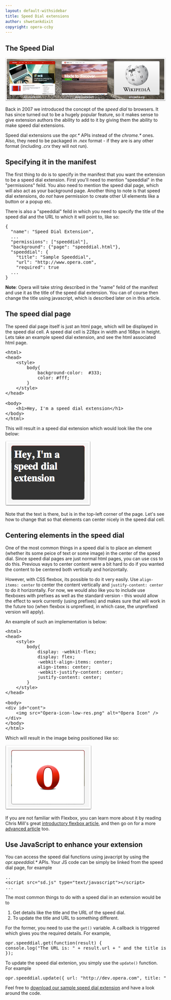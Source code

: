 ```yaml
---
layout: default-withsidebar
title: Speed Dial extensions
author: shwetankdixit
copyright: opera-ccby
---
```


## The Speed Dial

![Speed dial in Opera](img/Speed-Dial.png)

Back in 2007 we introduced the concept of the *speed dial* to browsers. It has since turned out to be a hugely popular feature, so it makes sense to give extension authors the ability to add to it by giving them the ability to make speed dial extensions.

Speed dial extensions use the *opr.\** APIs instead of the *chrome.\** ones. Also, they need to be packaged in *.nex* format - if they are is any other format (including *.crx* they will not run).  

## Specifying it in the manifest

The first thing to do is to specify in the manifest that you want the extension to be a speed dial extension. First you'll need to mention "speeddial" in the "permissions" feild. You also need to mention the speed dial page, which will also act as your background page. Another thing to note is that speed dial extensions, do *not* have permission to create other UI elements like a button or a popup etc.

There is also a "speeddial" feild in which you need to specify the title of the speed dial and the URL to which it will point to, like so:

<pre class="prettyprint">{
  "name": "Speed Dial Extension",
  ...
  "permissions": ["speeddial"],
  "background": {"page": "speeddial.html"},
  "speeddial": {
    "title": "Sample Speeddial",
    "url": "http://www.opera.com",
    "required": true
  ...
}</pre>

**Note**: Opera will take string described in the "name" feild of the manifest and use it as the title of the speed dial extension. You can of course then change the title using javascript, which is described later on in this article.

## The speed dial page
The speed dial page itself is just an html page, which will be displayed in the speed dial cell. A speed dial cell is 228px in width and 168px in height. Lets take an example speed dial extension, and see the html associated html page. 

<pre class="prettyprint">&lt;html&gt;
&lt;head&gt;
	&lt;style&gt;
		body{
			background-color:  #333;
			color: #fff;
		}
	&lt;/style&gt;
&lt;/head&gt;

&lt;body&gt;
	&lt;h1&gt;Hey, I&#39;m a speed dial extension&lt;/h1&gt;
&lt;/body&gt;
&lt;/html&gt;</pre>

This will result in a speed dial extension which would look like the one below: 

![First speed dial extension](img/sdext-1.png)

Note that the text is there, but is in the top-left corner of the page. Let's see how to change that so that elements can center nicely in the speed dial cell.

## Centering elements in the speed dial

One of the most common things in a speed dial is to place an element (whether its some peice of text or some image) in the center of the speed dial. Since speed dial pages are just normal html pages, you can use css to do this. Previous ways to center content were a bit hard to do if you wanted the content to be centered both vertically and horizontally.

However, with CSS flexbox, its possible to do it very easily. Use `align-items: center` to center the content vertically and `justify-content: center` to do it horizontally. For now, we would also like you to include use flexboxes with prefixes as well as the standard version - this would allow the effect to work currently (using prefixes) and makes sure that will work in the future too (when flexbox is unprefixed, in which case, the unprefixed version will apply).

An example of such an implementation is below:

<pre class="prettyprint">&lt;html&gt;
&lt;head&gt;
	&lt;style&gt;
		body{
			display: -webkit-flex;
			display: flex;
			-webkit-align-items: center;
			align-items: center;
			-webkit-justify-content: center;
			justify-content: center;
		}
	&lt;/style&gt;
&lt;/head&gt;

&lt;body&gt;
&lt;div id=&quot;cont&quot;&gt;
	&lt;img src=&quot;Opera-icon-low-res.png&quot; alt=&quot;Opera Icon&quot; /&gt;
&lt;/div&gt;
&lt;/body&gt;
&lt;/html&gt;</pre>

Which will result in the image being positioned like so:

![Centering images in speeddial with flexbox](img/sdext-2.png)

If you are not familiar with Flexbox, you can learn more about it by reading Chris Mill's great [introductory flexbox article](http://dev.opera.com/articles/view/flexbox-basics/), and then go on for a more [advanced article](http://dev.opera.com/articles/view/advanced-cross-browser-flexbox/) too.

## Use JavaScript to enhance your extension

You can access the speed dial functions using javacript by using the *opr.speeddial.\** APIs. Your JS code can be simply be linked from the speed dial page, for example 

<pre class="">..
&lt;script src=&quot;sd.js&quot; type=&quot;text/javascript&quot;&gt;&lt;/script&gt;
...</pre>

The most common things to do with a speed dial in an extension would be to 

1. Get details like the title and the URL of the speed dial.
2. To update the title and URL to something different. 

For the former, you need to use the `get()` variable. A callback is triggered which gives you the required details. For example, 

<pre class="prettyprint">opr.speeddial.get(function(result) { 
console.log("The URL is: " + result.url + " and the title is " + result.title); 
});</pre>

To update the speed dial extenion, you simply use the `update()` function. For example

<pre class="prettyprint">opr.speeddial.update({ url: "http://dev.opera.com", title: "Dev Opera" });</pre>

Feel free to [download our sample speed dial extension](http://sample.com/sample.htm) and have a look around the code. 